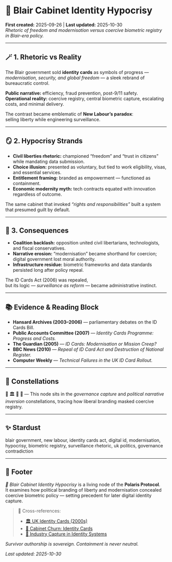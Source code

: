 # 🦜 Blair Cabinet Identity Hypocrisy  
**First created:** 2025-09-26 | **Last updated:** 2025-10-30  
*Rhetoric of freedom and modernisation versus coercive biometric registry in Blair-era policy.*  

---

## 🪄 1. Rhetoric vs Reality  

The Blair government sold **identity cards** as symbols of progress —  
*modernisation, security, and global freedom* — a sleek rebrand of bureaucratic control.  

**Public narrative:** efficiency, fraud prevention, post-9/11 safety.  
**Operational reality:** coercive registry, central biometric capture, escalating costs, and minimal delivery.  

The contrast became emblematic of **New Labour’s paradox**:  
selling liberty while engineering surveillance.  

---

## 🪞 2. Hypocrisy Strands  

- **Civil liberties rhetoric:** championed “freedom” and “trust in citizens” while mandating data submission.  
- **Choice illusion:** presented as voluntary, but tied to work eligibility, visas, and essential services.  
- **Entitlement framing:** branded as empowerment — functioned as containment.  
- **Economic modernity myth:** tech contracts equated with innovation regardless of outcome.  

The same cabinet that invoked *“rights and responsibilities”* built a system that presumed guilt by default.  

---

## 🎁 3. Consequences  

- **Coalition backlash:** opposition united civil libertarians, technologists, and fiscal conservatives.  
- **Narrative erosion:** “modernisation” became shorthand for coercion; digital government lost moral authority.  
- **Infrastructure residue:** biometric frameworks and data standards persisted long after policy repeal.  

The ID Cards Act (2006) was repealed,  
but its logic — *surveillance as reform* — became administrative instinct.  

---

## 📚 Evidence & Reading Block  

- **Hansard Archives (2003–2006)** — parliamentary debates on the ID Cards Bill.  
- **Public Accounts Committee (2007)** — *Identity Cards Programme: Progress and Costs.*  
- **The Guardian (2005)** — *ID Cards: Modernisation or Mission Creep?*  
- **BBC News (2010)** — *Repeal of ID Card Act and Destruction of National Register.*  
- **Computer Weekly** — *Technical Failures in the UK ID Card Rollout.*  

---

## 🌌 Constellations  

🦜 🏛️ 💼 🔮 — This node sits in the *governance capture* and *political narrative inversion* constellations, tracing how liberal branding masked coercive registry.  

---

## ✨ Stardust  

blair government, new labour, identity cards act, digital id, modernisation, hypocrisy, biometric registry, surveillance rhetoric, uk politics, governance contradiction  

---

## 🏮 Footer  

*🦜 Blair Cabinet Identity Hypocrisy* is a living node of the **Polaris Protocol**.  
It examines how political branding of liberty and modernisation concealed coercive biometric policy — setting precedent for later digital identity capture.  

> 📡 Cross-references:
> 
> - [🏛️ UK Identity Cards (2000s)](../../../Disruption_Kit/Big_Picture_Protocols/🛟_Borders_Boats_Walls/🏛️_uk_identity_cards_2000s.md)  
> - [🧩 Cabinet Churn: Identity Cards](./🧩_cabinet_churn_identity_cards.md)
> - [💼 Industry Capture in Identity Systems](./💼_industry_capture_identity_systems.md)  

*Survivor authorship is sovereign. Containment is never neutral.*  

_Last updated: 2025-10-30_
